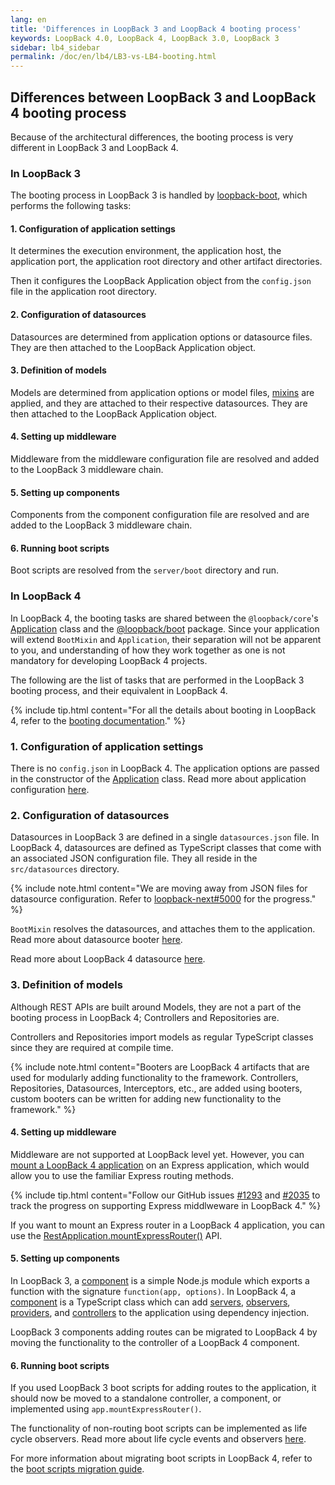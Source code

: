 ```yaml
---
lang: en
title: 'Differences in LoopBack 3 and LoopBack 4 booting process'
keywords: LoopBack 4.0, LoopBack 4, LoopBack 3.0, LoopBack 3
sidebar: lb4_sidebar
permalink: /doc/en/lb4/LB3-vs-LB4-booting.html
---
```


## Differences between LoopBack 3 and LoopBack 4 booting process

Because of the architectural differences, the booting process is very different
in LoopBack 3 and LoopBack 4.

### In LoopBack 3

The booting process in LoopBack 3 is handled by
[loopback-boot](https://github.com/strongloop/loopback-boot),
which performs the following tasks:

#### 1. Configuration of application settings

It determines the execution environment, the application host, the application
port, the application root directory and other artifact directories.

Then it configures the LoopBack Application object from the `config.json` file
in the application root directory.

#### 2. Configuration of datasources

Datasources are determined from application options or datasource files. They
are then attached to the LoopBack Application object.

#### 3. Definition of models

Models are determined from application options or model files,
[mixins](https://loopback.io/doc/en/lb3/Defining-mixins.html) are applied,
and they are attached to their respective datasources. They are then attached
to the LoopBack Application object.

#### 4. Setting up middleware

Middleware from the middleware configuration file are resolved and added to the
LoopBack 3 middleware chain.

#### 5. Setting up components

Components from the component configuration file are resolved and are added to
the LoopBack 3 middleware chain.

#### 6. Running boot scripts

Boot scripts are resolved from the `server/boot` directory and run.

### In LoopBack 4

In LoopBack 4, the booting tasks are shared between the `@loopback/core`'s
[Application](./apidocs/apidocs.core.application.md) class
and the
[@loopback/boot](./apidocs/apidocs.boot.html) package. Since your application
will extend `BootMixin` and `Application`, their separation will not be
apparent to you, and understanding of how they work together as one is not
mandatory for developing LoopBack 4 projects.

The following are the list of tasks that are performed in the LoopBack 3
booting process, and their equivalent in LoopBack 4.

{% include tip.html content="For all the details about booting in LoopBack 4,
refer to the
[booting documentation](./Booting-an-Application.md)." %}

### 1. Configuration of application settings

There is no `config.json` in LoopBack 4. The application options are passed in
the constructor of the
[Application](./apidocs/apidocs.core.application.md) class. Read more about
application configuration
[here](./Application.md#configuring-your-application).

### 2. Configuration of datasources

Datasources in LoopBack 3 are defined in a single `datasources.json` file. In
LoopBack 4, datasources are defined as TypeScript classes that come with an
associated JSON configuration file. They all reside in the `src/datasources`
directory.

{% include note.html content="We are moving away from JSON files for datasource
configuration. Refer to
[loopback-next#5000](https://github.com/strongloop/loopback-next/pull/5000)
for the progress." %}

`BootMixin` resolves the datasources, and attaches them to the application.
Read more about datasource booter
[here](./Booting-an-Application.md#controller-booter).

Read more about LoopBack 4 datasource [here](./DataSources.md).

### 3. Definition of models

Although REST APIs are built around Models, they are not a part of the booting
process in LoopBack 4; Controllers and Repositories are.

Controllers and Repositories import models as regular TypeScript classes since
they are required at compile time.

{% include note.html content="Booters are LoopBack 4 artifacts that are used
for modularly adding functionality to the framework. Controllers, Repositories,
Datasources, Interceptors, etc., are added using booters, custom booters can
be written for adding new functionality to the framework." %}

#### 4. Setting up middleware

Middleware are not supported at LoopBack level yet. However, you can
[mount a LoopBack 4 application](./express-with-lb4-rest-tutorial.md) on an
Express application, which would allow you to use the familiar Express routing
methods.

{% include tip.html content="Follow our GitHub issues
[#1293](https://github.com/strongloop/loopback-next/issues/1293)
and
[#2035](https://github.com/strongloop/loopback-next/issues/2035)
to track the progress on supporting Express middlweware in LoopBack 4." %}

If you want to mount an Express router in a LoopBack 4 application, you can use
the
[RestApplication.mountExpressRouter()](./apidocs/apidocs.rest.restapplication.mountexpressrouter.md)
API.

#### 5. Setting up components

In LoopBack 3, a
[component](https://loopback.io/doc/en/lb3/LoopBack-components.html) is a simple
Node.js module which exports a function with the signature
`function(app, options)`. In LoopBack 4, a [component](./Creating-components.md)
is a TypeScript class which can add [servers](./Server.md),
[observers](./Life-cycle.md), [providers](./Creating-components.md#providers),
and [controllers](./Controllers.md) to the application using dependency
injection.

LoopBack 3 components adding routes can be migrated to LoopBack 4 by moving the
functionality to the controller of a LoopBack 4 component.

#### 6. Running boot scripts

If you used LoopBack 3 boot scripts for adding routes to the application, it
should now be moved to a standalone controller, a component, or implemented
using `app.mountExpressRouter()`.

The functionality of non-routing boot scripts can be implemented as life cycle
observers. Read more about life cycle events and observers
[here](./Life-cycle.md).

For more information about migrating boot scripts in LoopBack 4, refer to
the [boot scripts migration guide](./migration-boot-scripts.md).
